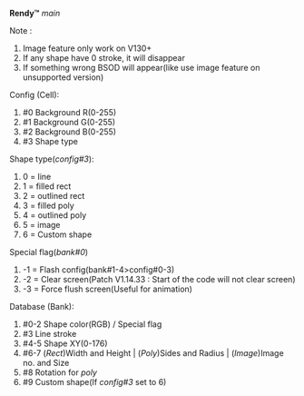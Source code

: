 **Rendy™** _main_

Note :

1. Image feature only work on V130+
2. If any shape have 0 stroke, it will disappear
3. If something wrong BSOD will appear(like use image feature on unsupported version)

Config (Cell): 

1. #0 Background R(0-255)
2. #1 Background G(0-255)
3. #2 Background B(0-255)
4. #3 Shape type

Shape type(_config#3_):

1. 0 = line
2. 1 = filled rect
3. 2 = outlined rect
4. 3 = filled poly
5. 4 = outlined poly
6. 5 = image
7. 6 = Custom shape

Special flag(_bank#0_)

1. -1 = Flash config(bank#1-4>config#0-3)
2. -2 = Clear screen(Patch V1.14.33 : Start of the code will not clear screen)
3. -3 = Force flush screen(Useful for animation)

Database (Bank):

1. #0-2 Shape color(RGB) / Special flag
2. #3 Line stroke
3. #4-5 Shape XY(0-176)
4. #6-7 (_Rect_)Width and Height | (_Poly_)Sides and Radius | (_Image_)Image no. and Size
5. #8 Rotation for _poly_
6. #9 Custom shape(If _config#3_ set to 6)

